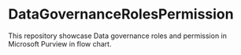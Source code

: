 # DataGovernanceRolesPermission
This repository showcase Data governance roles and permission in Microsoft Purview in flow chart. 

